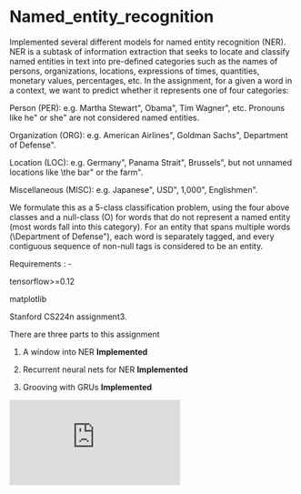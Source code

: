 # Named_entity_recognition
Implemented several different models for named entity recognition (NER). NER is a
subtask of information extraction that seeks to locate and classify named entities in text into pre-defined
categories such as the names of persons, organizations, locations, expressions of times, quantities, monetary
values, percentages, etc. In the assignment, for a given a word in a context, we want to predict whether it
represents one of four categories:

Person (PER): e.g. Martha Stewart", Obama", Tim Wagner", etc. Pronouns like he" or she" are
not considered named entities.

Organization (ORG): e.g. American Airlines", Goldman Sachs", Department of Defense".


Location (LOC): e.g. Germany", Panama Strait", Brussels", but not unnamed locations like \the
bar" or the farm".

Miscellaneous (MISC): e.g. Japanese", USD", 1,000", Englishmen".

We formulate this as a 5-class classification problem, using the four above classes and a null-class (O) for
words that do not represent a named entity (most words fall into this category). For an entity that spans
multiple words (\Department of Defense"), each word is separately tagged, and every contiguous sequence
of non-null tags is considered to be an entity.


Requirements : - 

tensorflow>=0.12

matplotlib


Stanford CS224n assignment3. 

There are three parts to this assignment 

1. A window into NER **Implemented** 


2. Recurrent neural nets for NER **Implemented**


3. Grooving with GRUs **Implemented**


![Questions](https://github.com/imraviagrawal/Named_entity_recognition/blob/master/assignment3.pdf)
